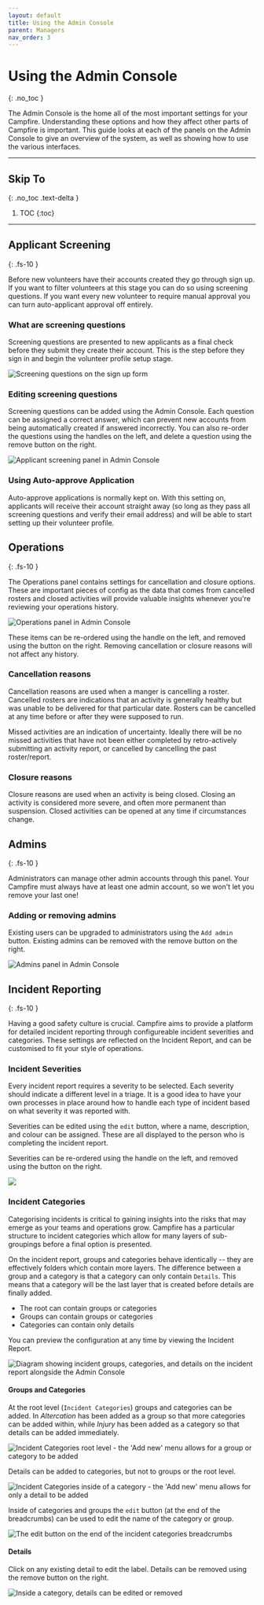 ```yaml
---
layout: default
title: Using the Admin Console
parent: Managers
nav_order: 3
---
```


# Using the Admin Console
{: .no_toc }

The Admin Console is the home all of the most important settings for your Campfire. Understanding these options and how they affect other parts of Campfire is important. This guide looks at each of the panels on the Admin Console to give an overview of the system, as well as showing how to use the various interfaces.

---

## Skip To
{: .no_toc .text-delta }

1. TOC
{:toc}

---

## Applicant Screening
{: .fs-10 }

Before new volunteers have their accounts created they go through sign up. If you want to filter volunteers at this stage you can do so using screening questions. If you want every new volunteer to require manual approval you can turn auto-applicant approval off entirely.

### What are screening questions

Screening questions are presented to new applicants as a final check before they submit they create their account. This is the step before they sign in and begin the volunteer profile setup stage.

![Screening questions on the sign up form](./assets/admin-console/screening-questions.png)

### Editing screening questions

Screening questions can be added using the Admin Console. Each question can be assigned a correct answer, which can prevent new accounts from being automatically created if answered incorrectly. You can also re-order the questions using the handles on the left, and delete a question using the remove button on the right.

![Applicant screening panel in Admin Console](./assets/admin-console/applicant-screening.png)

### Using Auto-approve Application

Auto-approve applications is normally kept on. With this setting on, applicants will receive their account straight away (so long as they pass all screening questions and verify their email address) and will be able to start setting up their volunteer profile.

## Operations
{: .fs-10 }

The Operations panel contains settings for cancellation and closure options. These are important pieces of config as the data that comes from cancelled rosters and closed activities will provide valuable insights whenever you're reviewing your operations history.

![Operations panel in Admin Console](./assets/admin-console/operations.png)

These items can be re-ordered using the handle on the left, and removed using the button on the right. Removing cancellation or closure reasons will not affect any history.

### Cancellation reasons

Cancellation reasons are used when a manger is cancelling a roster. Cancelled rosters are indications that an activity is generally healthy but was unable to be delivered for that particular date. Rosters can be cancelled at any time before or after they were supposed to run.

Missed activities are an indication of uncertainty. Ideally there will be no missed activities that have not been either completed by retro-actively submitting an activity report, or cancelled by cancelling the past roster/report.

### Closure reasons

Closure reasons are used when an activity is being closed. Closing an activity is considered more severe, and often more permanent than suspension. Closed activities can be opened at any time if circumstances change.

## Admins
{: .fs-10 }

Administrators can manage other admin accounts through this panel. Your Campfire must always have at least one admin account, so we won't let you remove your last one!

<!-- ### Understanding admin privileges -->

<!-- Admins do things... -->

### Adding or removing admins

Existing users can be upgraded to administrators using the `Add admin` button. Existing admins can be removed with the remove button on the right.

![Admins panel in Admin Console](./assets/admin-console/admins.png)

## Incident Reporting
{: .fs-10 }

Having a good safety culture is crucial. Campfire aims to provide a platform for detailed incident reporting through configureable incident severities and categories. These settings are reflected on the Incident Report, and can be customised to fit your style of operations.

### Incident Severities

Every incident report requires a severity to be selected. Each severity should indicate a different level in a triage. It is a good idea to have your own processes in place around how to handle each type of incident based on what severity it was reported with.

Severities can be edited using the `edit` button, where a name, description, and colour can be assigned. These are all displayed to the person who is completing the incident report.

Severities can be re-ordered using the handle on the left, and removed using the button on the right.

![](./assets/admin-console/incident-reporting.png)

### Incident Categories

Categorising incidents is critical to gaining insights into the risks that may emerge as your teams and operations grow. Campfire has a particular structure to incident categories which allow for many layers of sub-groupings before a final option is presented.

On the incident report, groups and categories behave identically -- they are effectively folders which contain more layers. The difference between a group and a category is that a category can only contain `Details`. This means that a category will be the last layer that is created before details are finally added.

- The root can contain groups or categories
- Groups can contain groups or categories
- Categories can contain only details

You can preview the configuration at any time by viewing the Incident Report.

![Diagram showing incident groups, categories, and details on the incident report alongside the Admin Console](./assets/admin-console/incident-categories-diagram.png)

#### Groups and Categories

At the root level (`Incident Categories`) groups and categories can be added. In _Altercation_ has been added as a group so that more categories can be added within, while _Injury_ has been added as a category so that details can be added immediately.

![Incident Categories root level - the 'Add new' menu allows for a group or category to be added](./assets/admin-console/incident-categories-root.png)

Details can be added to categories, but not to groups or the root level.

![Incident Categories inside of a category - the 'Add new' menu allows for only a detail to be added](./assets/admin-console/incident-categories-detail.png)

Inside of categories and groups the `edit` button (at the end of the breadcrumbs) can be used to edit the name of the category or group.

![The edit button on the end of the incident categories breadcrumbs](./assets/admin-console/incident-edit-breadcrumb.png)

#### Details

Click on any existing detail to edit the label. Details can be removed using the remove button on the right.

![Inside a category, details can be edited or removed](./assets/admin-console/incident-categories-inside-category.png)
